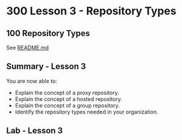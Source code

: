 # 300 Lesson 3 - Repository Types

## 100 Repository Types

See [README.md](./100/README.md)

## Summary - Lesson 3

You are now able to:

- Explain the concept of a proxy repository.
- Explain the concept of a hosted repository.
- Explain the concept of a group repository.
- Identify the repository types needed in your organization.

## Lab - Lesson 3
